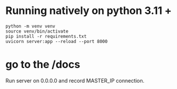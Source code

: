# Running natively on python 3.11 + 
```
python -m venv venv
source venv/bin/activate
pip install -r requirements.txt
uvicorn server:app --reload --port 8000
```
# go to the <url>/docs
Run server on 0.0.0.0 and record MASTER_IP connection.